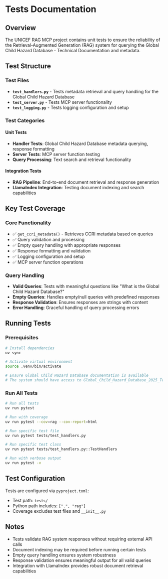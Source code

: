 # Tests Documentation

## Overview

The UNICEF RAG MCP project contains unit tests to ensure the reliability of the Retrieval-Augmented Generation (RAG) system for querying the Global Child Hazard Database - Technical Documentation and metadata.

## Test Structure

### Test Files

- **`test_handlers.py`** - Tests metadata retrieval and query handling for the Global Child Hazard Database
- **`test_server.py`** - Tests MCP server functionality
- **`test_logging.py`** - Tests logging configuration and setup

### Test Categories

#### Unit Tests

- **Handler Tests**: Global Child Hazard Database metadata querying, response formatting
- **Server Tests**: MCP server function testing
- **Query Processing**: Text search and retrieval functionality

#### Integration Tests

- **RAG Pipeline**: End-to-end document retrieval and response generation
- **LlamaIndex Integration**: Testing document indexing and search capabilities

## Key Test Coverage

### Core Functionality

- ✅ `get_ccri_metadata()` - Retrieves CCRI metadata based on queries
- ✅ Query validation and processing
- ✅ Empty query handling with appropriate responses
- ✅ Response formatting and validation
- ✅ Logging configuration and setup
- ✅ MCP server function operations

### Query Handling

- **Valid Queries**: Tests with meaningful questions like "What is the Global Child Hazard Database?"
- **Empty Queries**: Handles empty/null queries with predefined responses
- **Response Validation**: Ensures responses are strings with content
- **Error Handling**: Graceful handling of query processing errors

## Running Tests

### Prerequisites

```bash
# Install dependencies
uv sync

# Activate virtual environment
source .venv/bin/activate

# Ensure Global Child Hazard Database documentation is available
# The system should have access to Global_Child_Hazard_Database_2025_Technical_Documentation.md
```

### Run All Tests

```bash
# Run all tests
uv run pytest

# Run with coverage
uv run pytest --cov=rag --cov-report=html

# Run specific test file
uv run pytest tests/test_handlers.py

# Run specific test class
uv run pytest tests/test_handlers.py::TestHandlers

# Run with verbose output
uv run pytest -v
```

## Test Configuration

Tests are configured via `pyproject.toml`:

- Test path: `tests/`
- Python path includes: `[".", "rag"]`
- Coverage excludes test files and `__init__.py`

## Notes

- Tests validate RAG system responses without requiring external API calls
- Document indexing may be required before running certain tests
- Empty query handling ensures system robustness
- Response validation ensures meaningful output for all valid queries
- Integration with LlamaIndex provides robust document retrieval capabilities

